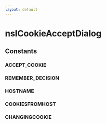 ```yaml
---
layout: default
---
```


# nsICookieAcceptDialog #

## Constants ##

### ACCEPT_COOKIE ###

### REMEMBER_DECISION ###

### HOSTNAME ###

### COOKIESFROMHOST ###

### CHANGINGCOOKIE ###

